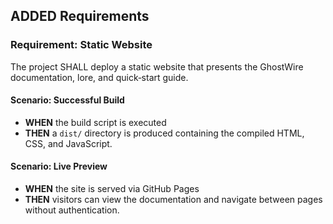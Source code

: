 ## ADDED Requirements
### Requirement: Static Website
The project SHALL deploy a static website that presents the GhostWire documentation, lore, and quick‑start guide.

#### Scenario: Successful Build
- **WHEN** the build script is executed
- **THEN** a `dist/` directory is produced containing the compiled HTML, CSS, and JavaScript.

#### Scenario: Live Preview
- **WHEN** the site is served via GitHub Pages
- **THEN** visitors can view the documentation and navigate between pages without authentication.